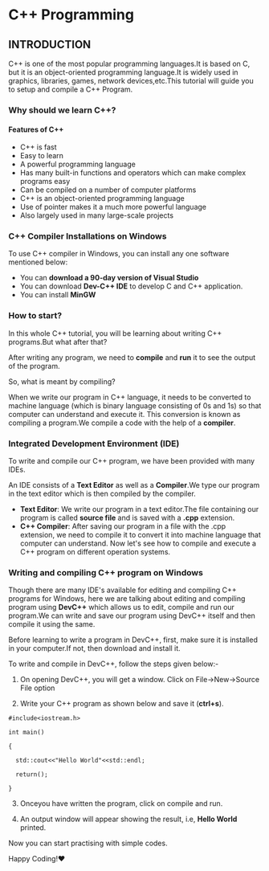 # C++ Programming

## INTRODUCTION

C++ is one of the most popular programming languages.It is based on C, but it is an object-oriented programming language.It is widely used in graphics, libraries, games, network devices,etc.This tutorial will guide you to setup and compile a C++ Program.

### Why should we learn C++?
#### Features of C++
* C++ is fast
* Easy to learn
* A powerful programming language
* Has many built-in functions and operators which can make complex programs easy
* Can be compiled on a number of computer platforms
* C++ is an object-oriented programming language
* Use of pointer makes it a much more powerful language
* Also largely used in many large-scale projects

### C++ Compiler Installations on Windows
To use C++ compiler in Windows, you can install any one software mentioned below:
* You can **download a 90-day version of Visual Studio** 
* You can download **Dev-C++ IDE** to develop C and C++ application.
* You can install **MinGW**

### How to start?
In this whole C++ tutorial, you will be learning about writing C++ programs.But what after that?

After writing any program, we need to **compile** and **run** it to see the output of the program.

So, what is meant by compiling?

When we write our program in C++ language, it needs to be converted to machine language (which is binary language consisting of 0s and 1s) so that computer can understand and execute it. This conversion is known as compiling a program.We compile a code with the help of a **compiler**.

### Integrated Development Environment (IDE)
To write and compile our C++ program, we have been provided with many IDEs.

An IDE consists of a **Text Editor** as well as a **Compiler**.We type our program in the text editor which is then compiled by the compiler.
* **Text Editor**:
We write our program in a text editor.The file containing our program is called **source file** and is saved with a **.cpp** extension.
* **C++ Compiler**:
After saving our program in a file with the .cpp extension, we need to compile it to convert it into machine language that computer can understand.
Now let's see how to compile and execute a C++ program on different operation systems.

### Writing and compiling C++ program on Windows
Though there are many IDE's available for editing and compiling C++ programs for Windows, here we are talking about editing and compiling program using **DevC++** which allows us to edit, compile and run our program.We can write and save our program using DevC++ itself and then compile it using the same.

Before learning to write a program in DevC++, first, make sure it is installed in your computer.If not, then download and install it.

To write and compile in DevC++, follow the steps given below:-

1. On opening DevC++, you will get a window. Click on File->New->Source File option

2. Write your C++ program as shown below and save it (**ctrl+s**).
```
#include<iostream.h>

int main()

{

  std::cout<<"Hello World"<<std::endl;
  
  return();
  
}
```
3. Onceyou have written the program, click on compile and run.

4. An output window will appear showing the result, i.e, **Hello World** printed.

Now you can start practising with simple codes.

Happy Coding!:heart:

